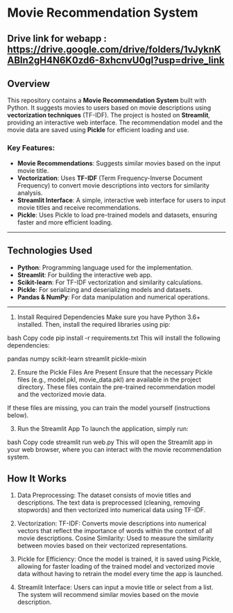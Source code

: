 # Movie Recommendation System

## Drive link for webapp : https://drive.google.com/drive/folders/1vJyknKABln2gH4N6K0zd6-8xhcnvU0gI?usp=drive_link

## Overview

This repository contains a **Movie Recommendation System** built with Python. It suggests movies to users based on movie descriptions using **vectorization techniques** (TF-IDF). The project is hosted on **Streamlit**, providing an interactive web interface. The recommendation model and the movie data are saved using **Pickle** for efficient loading and use.

### Key Features:
- **Movie Recommendations**: Suggests similar movies based on the input movie title.
- **Vectorization**: Uses **TF-IDF** (Term Frequency-Inverse Document Frequency) to convert movie descriptions into vectors for similarity analysis.
- **Streamlit Interface**: A simple, interactive web interface for users to input movie titles and receive recommendations.
- **Pickle**: Uses Pickle to load pre-trained models and datasets, ensuring faster and more efficient loading.

---

## Technologies Used

- **Python**: Programming language used for the implementation.
- **Streamlit**: For building the interactive web app.
- **Scikit-learn**: For TF-IDF vectorization and similarity calculations.
- **Pickle**: For serializing and deserializing models and datasets.
- **Pandas & NumPy**: For data manipulation and numerical operations.

---


1. Install Required Dependencies
Make sure you have Python 3.6+ installed. Then, install the required libraries using pip:

bash
Copy code
pip install -r requirements.txt
This will install the following dependencies:

pandas
numpy
scikit-learn
streamlit
pickle-mixin

2. Ensure the Pickle Files Are Present
Ensure that the necessary Pickle files (e.g., model.pkl, movie_data.pkl) are available in the project directory. These files contain the pre-trained recommendation model and the vectorized movie data.

If these files are missing, you can train the model yourself (instructions below).

3. Run the Streamlit App
To launch the application, simply run:

bash
Copy code
streamlit run web.py
This will open the Streamlit app in your web browser, where you can interact with the movie recommendation system.


## How It Works
1. Data Preprocessing:
The dataset consists of movie titles and descriptions. The text data is preprocessed (cleaning, removing stopwords) and then vectorized into numerical data using TF-IDF.

2. Vectorization:
TF-IDF: Converts movie descriptions into numerical vectors that reflect the importance of words within the context of all movie descriptions.
Cosine Similarity: Used to measure the similarity between movies based on their vectorized representations.
3. Pickle for Efficiency:
Once the model is trained, it is saved using Pickle, allowing for faster loading of the trained model and vectorized movie data without having to retrain the model every time the app is launched.

4. Streamlit Interface:
Users can input a movie title or select from a list. The system will recommend similar movies based on the movie description.


